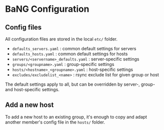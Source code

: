 BaNG Configuration
==================


Config files
------------

All configuration files are stored in the local `etc/` folder.

  * `defaults_servers.yaml`              : common default settings for servers
  * `defaults_hosts.yaml`                : common default settings for hosts
  * `servers/<servername>_defaults.yaml` : server-specific settings
  * `groups/<groupname>.yaml`            : group-specific settings
  * `hosts/<hostname>_<groupname>.yaml`  : host-specific settings
  * `excludes/excludelist_<name>`        : rsync exclude list for given group or host

The default settings apply to all, but can be overridden by server-, group- and host-specific settings.


Add a new host
--------------

To add a new host to an existing group, it's enough to copy and adapt another member's config file in the `hosts/` folder.
